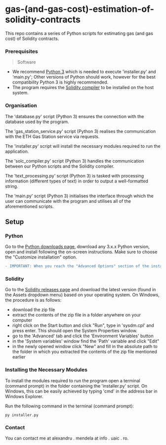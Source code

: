 # gas-(and-gas-cost)-estimation-of-solidity-contracts
This repo contains a series of Python scripts for estimating gas (and gas cost) of Solidity contracts.

### Prerequisites

> Software
   * We recommend [Python 3](https://www.python.org/downloads/) which is needed to execute 'installer.py' and 'main.py'; Other versions of Python should work, however for the best compatibility Python 3 is highly recommended.
   * The program requires the [Solidity compiler](https://github.com/ethereum/solidity/releases) to be installed on the host system.

### Organisation

The 'database.py' script (Python 3) ensures the connection with the database used by the program.

The 'gas_station_service.py' script (Python 3) realises the communication with the ETH Gas Station service via requests.

The 'installer.py' script will install the necessary modules required to run the application.

The 'solc_compiler.py' script (Python 3) handles the communication between our Python scripts and the Solidity compiler.

The 'text_processing.py' script (Python 3) is tasked with processing information (different types of text) in order to output a well-formatted string.

The 'main.py' script (Python 3) initialises the interface through which the user can communicate with the program and utilises all of the aforementioned scripts.

## Setup

### Python

Go to the [Python downloads page](https://www.python.org/downloads/), download any 3.x.x Python version, open and install following the on-screen instructions. Make sure to choose the "Customize installation" option.

```diff
- IMPORTANT: When you reach the "Advanced Options" section of the installer, make sure to check the box titled "Add Python to environment variables."
```

### Solidity

Go to the [Solidity releases page](https://github.com/ethereum/solidity/releases) and download the latest version (found in the Assets dropdown menu) based on your operating system. On Windows, the procedure is as follows:
   * download the zip file
   * extract the contents of the zip file in a folder anywhere on your computer
   * right click on the Start button and click "Run", type in 'sysdm.cpl' and press enter. This should open the System Properties window.
   * go to the 'Advanced' tab and click the 'Environment Variables' button
   * in the 'System variables' window find the 'Path' variable and click "Edit"
   * in the newly opened window click "New" and fill in the absolute path to the folder in which you extracted the contents of the zip file mentioned earlier

### Installing the Necessary Modules

To install the modules required to run the program open a terminal (command prompt) in the folder containing the 'installer.py' script. On Windows, this can be easily achieved by typing 'cmd' in the address bar in Windows Explorer.

Run the following command in the terminal (command prompt):

```
py installer.py
```

### Contact

You can contact me at alexandru . mendela at info . uaic . ro.